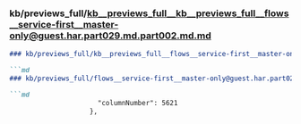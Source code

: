 ### kb/previews_full/kb__previews_full__kb__previews_full__flows__service-first__master-only@guest.har.part029.md.part002.md.md

```md
### kb/previews_full/kb__previews_full__flows__service-first__master-only@guest.har.part029.md.part002.md

```md
### kb/previews_full/flows__service-first__master-only@guest.har.part029.md (part 002)

```md
                      "columnNumber": 5621
                    },

```

```

```

```
